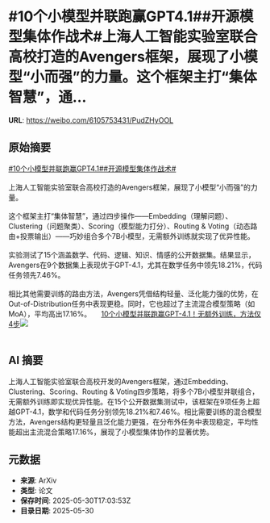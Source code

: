 # #10个小模型并联跑赢GPT4.1##开源模型集体作战术#上海人工智能实验室联合高校打造的Avengers框架，展现了小模型“小而强”的力量。这个框架主打“集体智慧”，通...

**URL**: https://weibo.com/6105753431/PudZHyOOL

## 原始摘要

<a href="https://m.weibo.cn/search?containerid=231522type%3D1%26t%3D10%26q%3D%2310%E4%B8%AA%E5%B0%8F%E6%A8%A1%E5%9E%8B%E5%B9%B6%E8%81%94%E8%B7%91%E8%B5%A2GPT4.1%23&amp;extparam=%2310%E4%B8%AA%E5%B0%8F%E6%A8%A1%E5%9E%8B%E5%B9%B6%E8%81%94%E8%B7%91%E8%B5%A2GPT4.1%23" data-hide=""><span class="surl-text">#10个小模型并联跑赢GPT4.1#</span></a><a href="https://m.weibo.cn/search?containerid=231522type%3D1%26t%3D10%26q%3D%23%E5%BC%80%E6%BA%90%E6%A8%A1%E5%9E%8B%E9%9B%86%E4%BD%93%E4%BD%9C%E6%88%98%E6%9C%AF%23&amp;extparam=%23%E5%BC%80%E6%BA%90%E6%A8%A1%E5%9E%8B%E9%9B%86%E4%BD%93%E4%BD%9C%E6%88%98%E6%9C%AF%23" data-hide=""><span class="surl-text">#开源模型集体作战术#</span></a><br><br>上海人工智能实验室联合高校打造的Avengers框架，展现了小模型“小而强”的力量。<br><br>这个框架主打“集体智慧”，通过四步操作——Embedding（理解问题）、Clustering（问题聚类）、Scoring（模型能力打分）、Routing &amp; Voting（动态路由+投票输出）——巧妙组合多个7B小模型，无需额外训练就实现了优异性能。<br><br>实验测试了15个涵盖数学、代码、逻辑、知识、情感的公开数据集。结果显示，Avengers在9个数据集上表现优于GPT-4.1，尤其在数学任务中领先18.21%，代码任务领先7.46%。<br><br>相比其他需要训练的路由方法，Avengers凭借结构轻量、泛化能力强的优势，在Out-of-Distribution任务中表现更稳。同时，它也超过了主流混合模型策略（如MoA），平均高出17.16%。 <a href="https://weibo.com/ttarticle/p/show?id=2309405172036376330536" data-hide=""><span class="url-icon"><img style="width: 1rem;height: 1rem" src="https://h5.sinaimg.cn/upload/2015/09/25/3/timeline_card_small_article_default.png" referrerpolicy="no-referrer"></span><span class="surl-text">10个小模型并联跑赢GPT-4.1！无额外训练，方法仅4步</span></a><img style="" src="https://tvax1.sinaimg.cn/large/006Fd7o3gy1i1xla6a4dnj30by06qdga.jpg" referrerpolicy="no-referrer"><br><br>

## AI 摘要

上海人工智能实验室联合高校开发的Avengers框架，通过Embedding、Clustering、Scoring、Routing & Voting四步策略，将多个7B小模型并联组合，无需额外训练即实现优异性能。在15个公开数据集测试中，该框架在9项任务上超越GPT-4.1，数学和代码任务分别领先18.21%和7.46%。相比需要训练的混合模型方法，Avengers结构更轻量且泛化能力更强，在分布外任务中表现稳定，平均性能超出主流混合策略17.16%，展现了小模型集体协作的显著优势。

## 元数据

- **来源**: ArXiv
- **类型**: 论文
- **保存时间**: 2025-05-30T17:03:53Z
- **目录日期**: 2025-05-30
